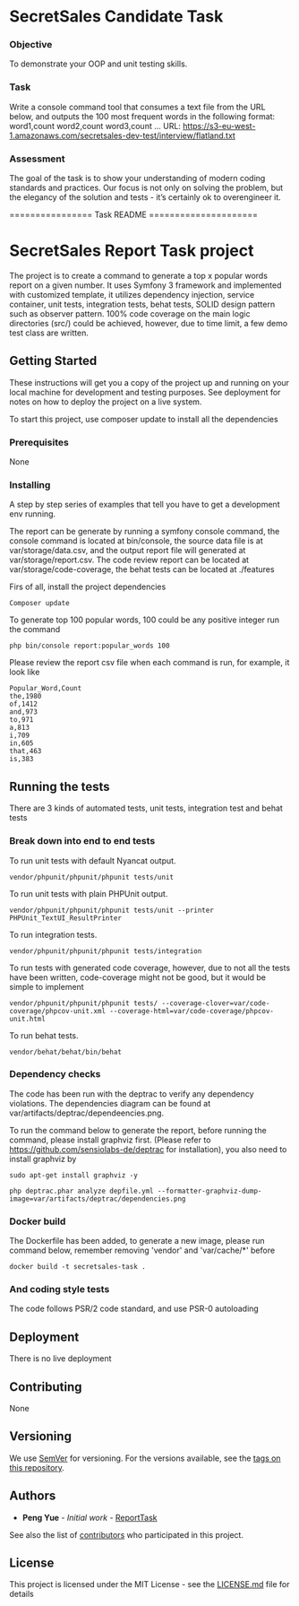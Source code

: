 SecretSales Candidate Task
===============================

### Objective

To demonstrate your OOP and unit testing skills.

### Task

Write a console command tool that consumes a text file from the URL below, and outputs the
100 most frequent words in the following format:
word1,count
word2,count
word3,count
...
URL: https://s3-eu-west-1.amazonaws.com/secretsales-dev-test/interview/flatland.txt

### Assessment

The goal of the task is to show your understanding of modern coding standards
and practices. Our focus is not only on solving the problem, but the elegancy of the solution and
tests - it’s certainly ok to overengineer it.

================ Task README =====================


# SecretSales Report Task project

The project is to create a command to generate a top x popular words report on a given number.
It uses Symfony 3 framework and implemented with customized template, it utilizes dependency injection,
service container, unit tests, integration tests, behat tests, SOLID design pattern such as observer pattern.
100% code coverage on the main logic directories (src/) could be achieved, however, due to time limit, a few demo test class are written.

## Getting Started

These instructions will get you a copy of the project up and running on your local machine for development and testing purposes. 
See deployment for notes on how to deploy the project on a live system.

To start this project, use composer update to install all the dependencies


### Prerequisites

None


### Installing

A step by step series of examples that tell you have to get a development env running.

The report can be generate by running a symfony console command, the console command is located at
bin/console, the source data file is at var/storage/data.csv, and the output report file will 
generated at var/storage/report.csv. The code review report can be located at var/storage/code-coverage, 
the behat tests can be located at ./features 

Firs of all, install the project dependencies

```
Composer update
```

To generate top 100 popular words, 100 could be any positive integer run the command

```
php bin/console report:popular_words 100
```

Please review the report csv file when each command is run, for example, it look like

```
Popular_Word,Count
the,1980
of,1412
and,973
to,971
a,813
i,709
in,605
that,463
is,383
```


## Running the tests

There are 3 kinds of automated tests, unit tests, integration test and behat tests

### Break down into end to end tests

To run unit tests with default Nyancat output.

```
vendor/phpunit/phpunit/phpunit tests/unit
```

To run unit tests with plain PHPUnit output.

```
vendor/phpunit/phpunit/phpunit tests/unit --printer PHPUnit_TextUI_ResultPrinter
```

To run integration tests.

```
vendor/phpunit/phpunit/phpunit tests/integration
```

To run tests with generated code coverage, however, due to not all the tests have been written, code-coverage might not be good, but it would be simple to implement

```
vendor/phpunit/phpunit/phpunit tests/ --coverage-clover=var/code-coverage/phpcov-unit.xml --coverage-html=var/code-coverage/phpcov-unit.html
```

To run behat tests.

```
vendor/behat/behat/bin/behat
```


### Dependency checks

The code has been run with the deptrac to verify any dependency violations. The dependencies diagram
can be found at var/artifacts/deptrac/dependeencies.png.

To run the command below to generate the report, before running the command, please install graphviz first.
(Please refer to https://github.com/sensiolabs-de/deptrac for installation), you also need to install graphviz by

```
sudo apt-get install graphviz -y
```

```
php deptrac.phar analyze depfile.yml --formatter-graphviz-dump-image=var/artifacts/deptrac/dependencies.png
```

### Docker build

The Dockerfile has been added, to generate a new image, please run command below, 
remember removing 'vendor' and 'var/cache/*' before

```
docker build -t secretsales-task .
```


### And coding style tests

The code follows PSR/2 code standard, and use PSR-0 autoloading


## Deployment

There is no live deployment


## Contributing

None


## Versioning

We use [SemVer](http://semver.org/) for versioning. For the versions available, see the [tags on this repository](https://github.com/pengyue/Awin-ReportTask/tags). 


## Authors

* **Peng Yue** - *Initial work* - [ReportTask](https://github.com/pengyue/Awin-ReportTask)

See also the list of [contributors](https://github.com/pengyue/Awin-ReportTask/contributors) who participated in this project.


## License

This project is licensed under the MIT License - see the [LICENSE.md](LICENSE.md) file for details
